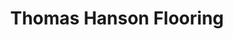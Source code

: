 ---
title: "Thomas Hanson Flooring"
url: /pentraeth/thomas-hanson-flooring-the-square/
shop: flooring
---